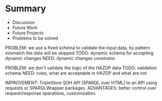 # Summary

* Discussion
* Future Work
* Future Projects
* Problems to be solved

PROBLEM: we use a fixed schema to validate the input data, by pattern mismatch the data will be skipped
TODO: dynamic schema for accepting dynamic changes
NEED: dynamic changes constrains

PROBLEM: we don't validate the logic of the HAZOP data
TODO: validation schema
NEED: rules, what are acceptable in HAZOP and what are not

IMPROVEMENT: TripleStore SOH API (SPARQL over HTML)  to an API using requests or SPARQLWrapper packages.
ADVANTAGES: better control over request/response operations, customization.
